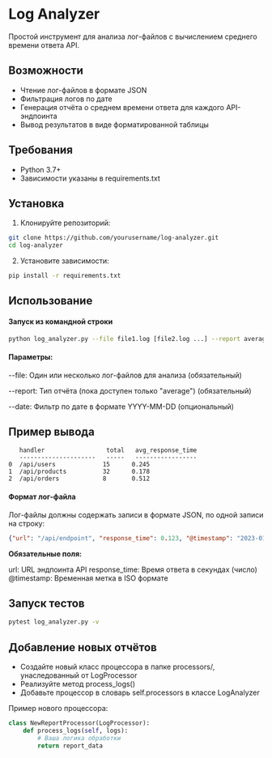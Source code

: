 # Log Analyzer

Простой инструмент для анализа лог-файлов с вычислением среднего времени ответа API.

## Возможности

- Чтение лог-файлов в формате JSON
- Фильтрация логов по дате
- Генерация отчёта о среднем времени ответа для каждого API-эндпоинта
- Вывод результатов в виде форматированной таблицы

## Требования

- Python 3.7+
- Зависимости указаны в requirements.txt

## Установка

1. Клонируйте репозиторий:
```bash
git clone https://github.com/yourusername/log-analyzer.git
cd log-analyzer
```
2. Установите зависимости:
```bash
pip install -r requirements.txt
```

## Использование
#### Запуск из командной строки
```bash
python log_analyzer.py --file file1.log [file2.log ...] --report average [--date YYYY-MM-DD]
```
#### Параметры:

--file: Один или несколько лог-файлов для анализа (обязательный)

--report: Тип отчёта (пока доступен только "average") (обязательный)

--date: Фильтр по дате в формате YYYY-MM-DD (опциональный)

## Пример вывода
```
   handler                 total   avg_response_time
   ---------------------   -----   -----------------
0  /api/users             15      0.245
1  /api/products          32      0.178
2  /api/orders            8       0.512
```
#### Формат лог-файла

Лог-файлы должны содержать записи в формате JSON, по одной записи на строку:
```json
{"url": "/api/endpoint", "response_time": 0.123, "@timestamp": "2023-01-01T00:00:00"}
```
**Обязательные поля:**

url: URL эндпоинта API
response_time: Время ответа в секундах (число)
@timestamp: Временная метка в ISO формате

## Запуск тестов
```bash
pytest log_analyzer.py -v
```

## Добавление новых отчётов
- Создайте новый класс процессора в папке processors/, унаследованный от LogProcessor
- Реализуйте метод process_logs()
- Добавьте процессор в словарь self.processors в классе LogAnalyzer

Пример нового процессора:
```python
class NewReportProcessor(LogProcessor):
    def process_logs(self, logs):
        # Ваша логика обработки
        return report_data
```